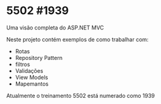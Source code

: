 # 5502 #1939
Uma visão completa do ASP.NET MVC

Neste projeto contém exemplos de como trabalhar com:
- Rotas
- Repository Pattern
- filtros
- Validações
- View Models
- Mapemantos

Atualmente o treinamento 5502 está numerado como 1939
